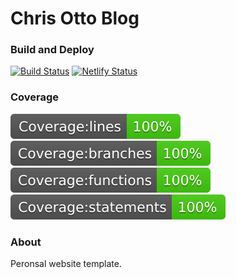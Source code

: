 # Chris Otto Blog

### Build and Deploy

[![Build Status](https://travis-ci.org/chrisotto6/gatsby-starter.svg?branch=master)](https://travis-ci.org/chrisotto6/gatsby-starter) [![Netlify Status](https://api.netlify.com/api/v1/badges/2e067759-e5e5-4337-9e22-371754eb3d3e/deploy-status)](https://app.netlify.com/sites/gatsby-otto/deploys)

### Coverage

[![Coverage](./coverage/badge-lines.svg)](https://github.com/chrisotto6/gatsby-starter) [![Coverage](./coverage/badge-branches.svg)](https://github.com/chrisotto6/gatsby-starter) [![Coverage](./coverage/badge-functions.svg)](https://github.com/chrisotto6/gatsby-starter) [![Coverage](./coverage/badge-statements.svg)](https://github.com/chrisotto6/gatsby-starter)

### About

Peronsal website template.
